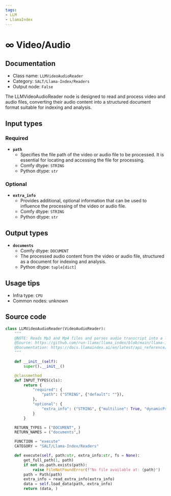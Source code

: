 ```yaml
---
tags:
- LLM
- LlamaIndex
---
```


# ∞ Video/Audio
## Documentation
- Class name: `LLMVideoAudioReader`
- Category: `SALT/Llama-Index/Readers`
- Output node: `False`

The LLMVideoAudioReader node is designed to read and process video and audio files, converting their audio content into a structured document format suitable for indexing and analysis.
## Input types
### Required
- **`path`**
    - Specifies the file path of the video or audio file to be processed. It is essential for locating and accessing the file for processing.
    - Comfy dtype: `STRING`
    - Python dtype: `str`
### Optional
- **`extra_info`**
    - Provides additional, optional information that can be used to influence the processing of the video or audio file.
    - Comfy dtype: `STRING`
    - Python dtype: `str`
## Output types
- **`documents`**
    - Comfy dtype: `DOCUMENT`
    - The processed audio content from the video or audio file, structured as a document for indexing and analysis.
    - Python dtype: `tuple[dict]`
## Usage tips
- Infra type: `CPU`
- Common nodes: unknown


## Source code
```python
class LLMVideoAudioReader(VideoAudioReader):
    """
    @NOTE: Reads Mp3 and Mp4 files and parses audio transcript into a llama_index Document
    @Source: https://github.com/run-llama/llama_index/blob/main/llama-index-integrations/readers/llama-index-readers-file/llama_index/readers/file/video_audio/base.py
    @Documentation: https://docs.llamaindex.ai/en/latest/api_reference/readers/file/#llama_index.readers.file.VideoAudioReader
    """

    def __init__(self):
        super().__init__()

    @classmethod
    def INPUT_TYPES(cls):
        return {
            "required": {
                "path": ("STRING", {"default": ""}),
            },
            "optional": {
                "extra_info": ("STRING", {"multiline": True, "dynamicPrompts": False, "default": "{}"}),
            }
        }

    RETURN_TYPES = ("DOCUMENT", )
    RETURN_NAMES = ("documents",)

    FUNCTION = "execute"
    CATEGORY = "SALT/Llama-Index/Readers"

    def execute(self, path:str, extra_info:str, fs = None):
        get_full_path(1, path)
        if not os.path.exists(path):
            raise FileNotFoundError(f"No file available at: {path}")
        path = Path(path)
        extra_info = read_extra_info(extra_info)
        data = self.load_data(path, extra_info)
        return (data, )

```
